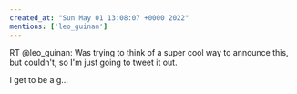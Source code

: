 ```yaml
---
created_at: "Sun May 01 13:08:07 +0000 2022"
mentions: ['leo_guinan']
---
```


RT @leo_guinan: Was trying to think of a super cool way to announce this, but couldn't, so I'm just going to tweet it out.

I get to be a g…